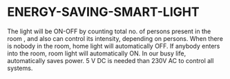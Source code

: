 # ENERGY-SAVING-SMART-LIGHT
The light will be ON-OFF by counting total no. of persons present in the room , and also can control its intensity, depending on persons.
When there is nobody in the room, home light will automatically OFF.
If anybody enters into the room, room light will automatically ON. 
In our busy life, automatically saves power.
5 V DC is needed than 230V AC to control all systems.
